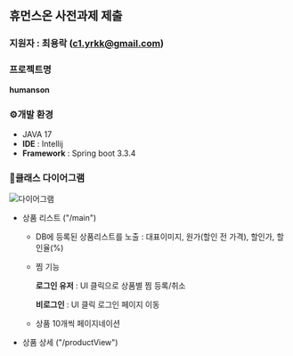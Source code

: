 ## 휴먼스온 사전과제 제출

### 지원자 : 최용락 (c1.yrkk@gmail.com)
### 프로젝트명
**humanson**

### ⚙개발 환경
- JAVA 17
- **IDE** : Intellij   
- **Framework** : Spring boot 3.3.4
  
### 📌클래스 다이어그램

![다이어그램](https://github.com/user-attachments/assets/3649248a-3c44-4fdd-b964-f6f4575c24df)


* 상품 리스트 ("/main")

  - DB에 등록된 상품리스트를 노출 : 대표이미지, 원가(할인 전 가격), 할인가, 할인율(%)
  - 찜 기능

    **로그인 유저** : UI 클릭으로 상품별 찜 등록/취소

    **비로그인** : UI 클릭 로그인 페이지 이동
    
  - 상품 10개씩 페이지네이션

* 상품 상세 ("/productView")
